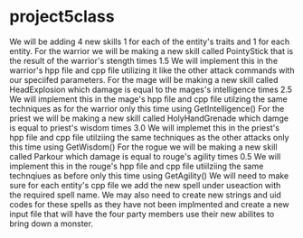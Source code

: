 # project5class
We will be adding 4 new skills 1 for each of the entity's traits and 1 for each entity.
For the warrior we will be making a new skill called PointyStick that is the result of the warrior's stength times 1.5
We will implement this in the warrior's hpp file and cpp file utilizing it like the other attack commands with our speciifed parameters.
For the mage will be making a new skill called HeadExplosion which damage is equal to the mages's intelligence times 2.5
We will implement this in the mage's hpp file and cpp file utilzing the same techniques as for the warrior only this time using GetIntelligence()
For the priest we will be making a new skill called HolyHandGrenade which damge is equal to priest's wisdom times 3.0
We will implemet this in the priest's hpp file and cpp file utilziing the same techniques as the other attacks only this time using GetWisdom()
For the rogue we will be making a new skill called Parkour which damage is equal to rouge's agility times 0.5
We will implement this in the rouge's hpp file and cpp file utiilziing the same technqiues as before only this time using GetAgility()
We will need to make sure for each entity's cpp file we add the new spell under useaction with the required spell name.
We may also need to create new strings and uid codes for these spells as they have not been implmented and create a new input file that will have
the four party members use their new abilites to bring down a monster.